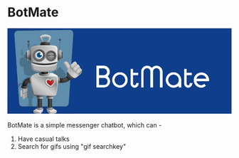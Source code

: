 # BotMate

![Alt text](/cover_photo.jpg?raw=true "Optional Title")

BotMate is a simple messenger chatbot, which can -
1. Have casual talks
2. Search for gifs using "gif searchkey"
